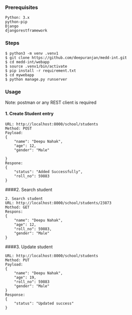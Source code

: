 ### Prerequisites
```
Python: 3.x
python-pip
Django
djangorestframework
```
### Steps
```
$ python3 -m venv .venv1
$ git clone https://github.com/deepuranjan/medd-int.git
$ cd medd-int/webapp
$ source .venv1/bin/activate
$ pip install -r requirement.txt
$ cd mywebapp
$ python manage.py runserver
```
### Usage 
Note: postman or any REST client is required 
#### 1. Create Student entry
```
URL: http://localhost:8000/school/students
Method: POST
Payload:
{
	"name": "Deepu Nahak",
	"age": 12,
	"gender": "Male"

}
Respone:
{
    "status": "Added Successfully",
    "roll_no": 59883
} 
```
####2. Search student
```
2. Search student
URL: http://localhost:8000/school/students/23873
Mothod: GET
Respons:
{
    "name": "Deepu Nahak",
    "age": 12,
    "roll_no": 59883,
    "gender": "Male"
}
```
####3. Update student
```
URL: http://localhost:8000/school/students
Method: PUT
Payload:
{
	"name": "Deepu Nahak",
	"age": 19,
	"roll_no": 59883
	"gender": "Male"
}
Response:
{
    "status": "Updated success"
}
```
